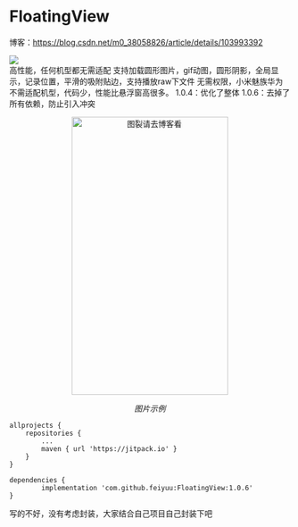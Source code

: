 # FloatingView
博客：https://blog.csdn.net/m0_38058826/article/details/103993392

 [![](https://jitpack.io/v/feiyuu/FloatingView.svg)](https://jitpack.io/#feiyuu/FloatingView)   
 高性能，任何机型都无需适配 
支持加载圆形图片，gif动图，圆形阴影，全局显示，记录位置，平滑的吸附贴边，支持播放raw下文件 
无需权限，小米魅族华为不需适配机型，代码少，性能比悬浮窗高很多。 
1.0.4：优化了整体
1.0.6：去掉了所有依赖，防止引入冲突

<p align="center">
	<img src="https://github.com/feiyuu/FloatingView/blob/master/untitled.gif" alt="图裂请去博客看"  width="280" height="498">
	<p align="center">
		<em>图片示例</em>
	</p>
</p>

	allprojects {
		repositories {
			...
			maven { url 'https://jitpack.io' }
		}
	}

	dependencies {
	        implementation 'com.github.feiyuu:FloatingView:1.0.6'
	}
写的不好，没有考虑封装，大家结合自己项目自己封装下吧
